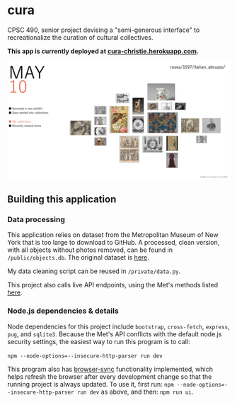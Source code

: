 # cura
 CPSC 490, senior project devising a "semi-generous interface" to recreationalize the curation of cultural collectives.

**This app is currently deployed at [cura-christie.herokuapp.com](https://cura-christie.herokuapp.com/).**

![demo](/demo.png)

## Building this application

### Data processing
This application relies on dataset from the Metropolitan Museum of New York that is too large to download to GitHub. A processed, clean version, with all objects without photos removed, can be found in `/public/objects.db`. The original dataset is [here](https://github.com/metmuseum/openaccess).

My data cleaning script can be reused in `/private/data.py`.

This project also calls live API endpoints, using the Met's methods listed [here](https://metmuseum.github.io/).


### Node.js dependencies & details
Node dependencies for this project include `bootstrap`, `cross-fetch`, `express`, `pug`, and `sqlite3`. Because the Met's API conflicts with the default node.js security settings, the easiest way to run this program is to call:

`npm --node-options=--insecure-http-parser run dev`

This program also has [browser-sync](https://www.npmjs.com/package/browser-sync) functionality implemented, which helps refresh the browser after every development change so that the running project is always updated. To use it, first run:
`npm --node-options=--insecure-http-parser run dev`
as above, and then:
`npm run ui`.